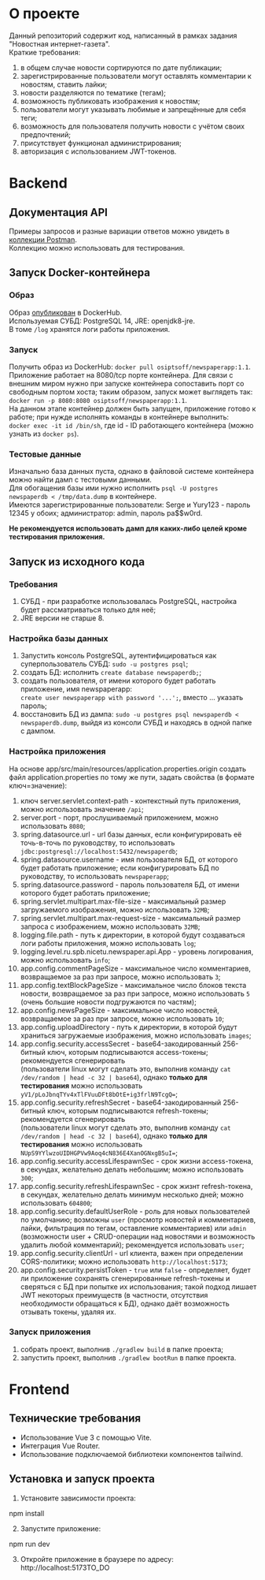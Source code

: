 # О проекте
Данный репозиторий содержит код, написанный в рамках задания "Новостная интернет-газета". <br>
Краткие требования:
1. в общем случае новости сортируются по дате публикации;
2. зарегистрированные пользователи могут оставлять комментарии к новостям, ставить лайки;
3. новости разделяются по тематике (тегам);
4. возможность публиковать изображения к новостям;
5. пользователи могут указывать любимые и запрещённые для себя теги;
6. возможность для пользователя получить новости с учётом своих предпочтений;
7. присутствует функционал администрирования;
8. авторизация с использованием JWT-токенов.

# Backend
## Документация API 
Примеры запросов и разные вариации ответов можно увидеть в [коллекции Postman](https://www.postman.com/osiptsoff/workspace/newspaper-api).<br>
Коллекцию можно использовать для тестирования.

## Запуск Docker-контейнера
### Образ
Образ [опубликован](https://hub.docker.com/repository/docker/osiptsoff/newspaperapp/general) в DockerHub.<br>
Используемая СУБД: PostgreSQL 14, JRE: openjdk8-jre.<br>
В томе `/log` хранятся логи работы приложения.

### Запуск
Получить образ из DockerHub: `docker pull osiptsoff/newspaperapp:1.1`.<br>
Приложение работает на 8080/tcp порте контейнера. Для связи с внешним миром нужно при запуске контейнера сопоставить порт со свободным портом хоста; 
таким образом, запуск может выглядеть так:<br> `docker run -p 8080:8080 osiptsoff/newspaperapp:1.1`.<br>
На данном этапе контейнер должен быть запущен, приложение готово к работе; при нужде исполнять команды в контейнере выполнить:<br> 
`docker exec -it id /bin/sh`, где id - ID работающего контейнера (можно узнать из `docker ps`).

### Тестовые данные
Изначально база данных пуста, однако в файловой системе контейнера можно найти дамп с тестовыми данными.<br>
Для обогащения базы ими нужно исполнить `psql -U postgres newspaperdb < /tmp/data.dump` в контейнере.<br>
Имеются зарегистрированные пользователи: Serge и Yury123 - пароль 12345 у обоих; администратор: admin, пароль pa$$w0rd.<p>
<b>Не рекомендуется использовать дамп для каких-либо целей кроме тестирования приложения.</b>

## Запуск из исходного кода
### Требования
1. СУБД - при разработке использовалась PostgreSQL, настройка будет рассматриваться только для неё;
2. JRE версии не старше 8.
### Настройка базы данных
1. Запустить консоль PostgreSQL, аутентифицироваться как суперпользователь СУБД: `sudo -u postgres psql`;
2. создать БД: исполнить `create database newspaperdb;`;
3. создать пользователя, от имени которого будет работать приложение, имя newspaperapp:<br> `create user newspaperapp with password '...';`, вместо ... указать пароль;
4. восстановить БД из дампа: `sudo -u postgres psql newspaperdb < newspaperdb.dump`, выйдя из консоли СУБД и находясь в одной папке с дампом.
### Настройка приложения
На основе app/src/main/resources/application.properties.origin создать файл application.properties по тому же пути, задать свойства (в формате ключ=значение):
1. ключ server.servlet.context-path - контекстный путь приложения, можно использовать значение `/api`;
2. server.port - порт, прослушиваемый приложением, можно использовать `8080`;
3. spring.datasource.url - url базы данных, если конфигурировать её точь-в-точь по руководству, то использовать `jdbc:postgresql://localhost:5432/newspaperdb`;
4. spring.datasource.username - имя пользователя БД, от которого будет работать приложение; если конфигурировать БД по руководству, то использовать `newspaperapp`;
5. spring.datasource.password - пароль пользователя БД, от имени которого будет работать приложение;
6. spring.servlet.multipart.max-file-size - максимальный размер загружаемого изображения, можно использовать `32MB`;
7. spring.servlet.multipart.max-request-size - максимальный размер запроса с изображением, можно использовать `32MB`;
8. logging.file.path - путь к директории, в которой будут создаваться логи работы приложения, можно использовать `log`;
9. logging.level.ru.spb.nicetu.newspaper.api.App - уровень логирования, можно использовать  `info`;
10. app.config.commentPageSize - максимальное число комментариев, возвращаемое за раз при запросе, можно использовать `3`;
11. app.config.textBlockPageSize - максимальное число блоков текста новости, возвращаемое за раз при запросе, можно использовать `5` (очень большие новости подгружаются по частям);
12. app.config.newsPageSize - максимальное число новостей, возвращаемое за раз при запросе, можно использовать `10`;
13. app.config.uploadDirectory - путь к директории, в которой будут храниться загружаемые изображения, можно использовать `images`;
14. app.config.security.accessSecret - base64-закодированный 256-битный ключ, которым подписываются access-токены;
  рекомендуется сгенерировать<br>(пользователи linux могут сделать это, выполнив команду `cat /dev/random | head -c 32 | base64`),
  однако <b>только для тестирования</b> можно использовать `yV1/pLoJbnqTYv4xTlFVuuDFt8bOtE+ig3frlN9TcgQ=`;
15. app.config.security.refreshSecret - base64-закодированный 256-битный ключ, которым подписываются refresh-токены;
  рекомендуется сгенерировать<br>(пользователи linux могут сделать это, выполнив команду `cat /dev/random | head -c 32 | base64`),
  однако <b>только для тестирования</b> можно использовать `NUpS9YYlwzoUIDHGPVw9Aoq4cN836E4XanOGNxgB5uI=`;
16. app.config.security.accessLifespawnSec - срок жизни access-токена, в секундах, желательно делать небольшим; можно использовать `300`;
17. app.config.security.refreshLifespawnSec - срок жизнт refresh-токена, в секундах, желательно делать минимум несколько дней; можно использовать `604800`;
18. app.config.security.defaultUserRole - роль для новых пользователей по умолчанию; возможны `user` (просмотр новостей и комментариев, лайки, фильтрация по тегам, оставление комментариев)
  или `admin` (возможности user + CRUD-операции над новостями и возможность удалить любой комментарий); рекомендуется использовать `user`;
19. app.config.security.clientUrl - url клиента, важен при определении CORS-политики; можно использовать `http://localhost:5173`;
20. app.config.security.persistToken - `true` или `false` - определяет, будет ли приложение сохранять сгенерированные refresh-токены и сверяться с БД при попытке их использования;
    такой подход лишает JWT некоторых преимуществ (в частности, отсутствия необходимости обращаться к БД), однако даёт возможность отзывать токены, удаляя их.

### Запуск приложения
1. собрать проект, выполнив `./gradlew build` в папке проекта;
2. запустить проект, выполнив `./gradlew bootRun` в папке проекта.

# Frontend

## Технические требования

- Использование Vue 3 с помощью Vite.
- Интеграция Vue Router.
- Использование подключаемой библиотеки компонентов tailwind.

## Установка и запуск проекта

1. Установите зависимости проекта:

npm install


2. Запустите приложение:

npm run dev


3. Откройте приложение в браузере по адресу: http://localhost:5173TO_DO
